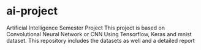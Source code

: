 # ai-project
Artificial Intelligence Semester Project
This project is based on Convolutional Neural Network or CNN 
Using Tensorflow, Keras and mnist dataset.
This repository includes the datasets as well and a detailed report
